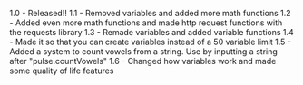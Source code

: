 1.0 - Released!!
1.1 - Removed variables and added more math functions
1.2 - Added even more math functions and made http request functions with the requests library
1.3 - Remade variables and added variable functions
1.4 - Made it so that you can create variables instead of a 50 variable limit
1.5 - Added a system to count vowels from a string. Use by inputting a string after "pulse.countVowels"
1.6 - Changed how variables work and made some quality of life features
